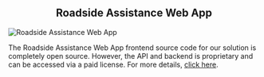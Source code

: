 <h2 style="text-align:center">Roadside Assistance Web App </h2>

![Roadside Assistance Web App](https://admin.ninjascode.com/) 

The Roadside Assistance Web App frontend source code for our solution is completely open source. However, the API and backend is proprietary and can be accessed via a paid license. For more details, <a href="https://enatega.com/?utm_source=github&utm_medium=repo&utm_campaign=lambert-roadside-assistance-web-app" target="_blank">click here</a>.
